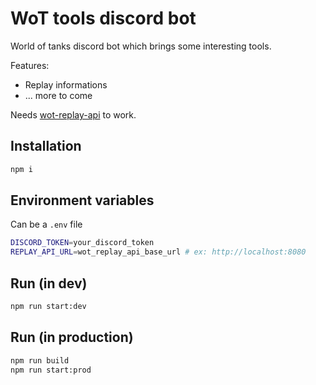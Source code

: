 # WoT tools discord bot

World of tanks discord bot which brings some interesting tools.

Features:

- Replay informations
- ... more to come

Needs [wot-replay-api](https://github.com/gabrielhamel/wot-replay-api) to work.

## Installation

```bash
npm i
```

## Environment variables

Can be a `.env` file

```bash
DISCORD_TOKEN=your_discord_token
REPLAY_API_URL=wot_replay_api_base_url # ex: http://localhost:8080
```

## Run (in dev)

```bash
npm run start:dev
```

## Run (in production)

```bash
npm run build
npm run start:prod
```
